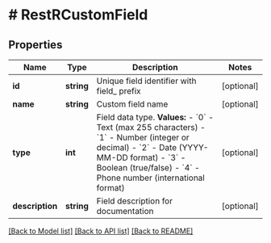# # RestRCustomField

## Properties

Name | Type | Description | Notes
------------ | ------------- | ------------- | -------------
**id** | **string** | Unique field identifier with field_ prefix | [optional]
**name** | **string** | Custom field name | [optional]
**type** | **int** | Field data type.  **Values:** - &#x60;0&#x60; - Text (max 255 characters) - &#x60;1&#x60; - Number (integer or decimal) - &#x60;2&#x60; - Date (YYYY-MM-DD format) - &#x60;3&#x60; - Boolean (true/false) - &#x60;4&#x60; - Phone number (international format) | [optional]
**description** | **string** | Field description for documentation | [optional]

[[Back to Model list]](../../README.md#models) [[Back to API list]](../../README.md#endpoints) [[Back to README]](../../README.md)
